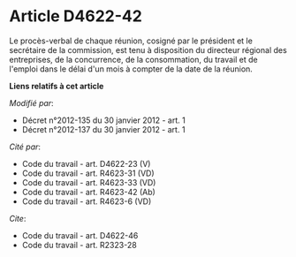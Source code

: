 # Article D4622-42

Le procès-verbal de chaque réunion, cosigné par le président et le secrétaire de  la commission, est tenu à disposition du
directeur régional des entreprises, de  la concurrence, de la consommation, du travail et de l'emploi dans le délai d'un
mois à compter de la date de la réunion.

**Liens relatifs à cet article**

_Modifié par_:

  - Décret n°2012-135 du 30 janvier 2012 - art. 1
  - Décret n°2012-137 du 30 janvier 2012 - art. 1

_Cité par_:

  - Code du travail - art. D4622-23 (V)
  - Code du travail - art. R4623-31 (VD)
  - Code du travail - art. R4623-33 (VD)
  - Code du travail - art. R4623-42 (Ab)
  - Code du travail - art. R4623-6 (VD)

_Cite_:

  - Code du travail - art. D4622-46
  - Code du travail - art. R2323-28
